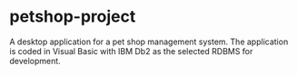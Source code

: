 # petshop-project

A desktop application for a pet shop management system. The application is coded in Visual Basic with IBM Db2 as the selected RDBMS for development.
